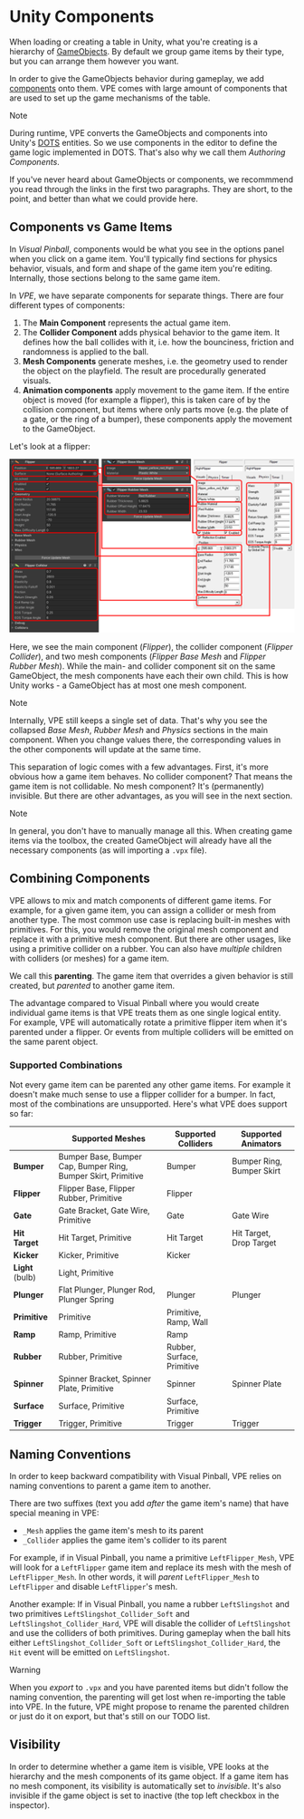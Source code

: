 # Unity Components

When loading or creating a table in Unity, what you're creating is a hierarchy of [GameObjects](https://docs.unity3d.com/Manual/GameObjects.html). By default we group game items by their type, but you can arrange them however you want.

In order to give the GameObjects behavior during gameplay, we add [components](https://docs.unity3d.com/Manual/Components.html) onto them. VPE comes with large amount of components that are used to set up the game mechanisms of the table.

> [!note]
> During runtime, VPE converts the GameObjects and components into Unity's [DOTS](https://unity.com/dots) entities. So we use components in the editor to define the game logic implemented in DOTS. That's also why we call them *Authoring Components*.

If you've never heard about GameObjects or components, we recommmend you read through the links in the first two paragraphs. They are short, to the point, and better than what we could provide here.

## Components vs Game Items

In *Visual Pinball*, components would be what you see in the options panel when you click on a game item. You'll typically find sections for physics behavior, visuals, and form and shape of the game item you're editing. Internally, those sections belong to the same game item.

In *VPE*, we have separate components for separate things. There are four different types of components:

1. The **Main Component** represents the actual game item.
2. The **Collider Component** adds physical behavior to the game item. It defines how the ball collides with it, i.e. how the bounciness, friction and randomness is applied to the ball.
3. **Mesh Components** generate meshes, i.e. the geometry used to render the object on the playfield. The result are procedurally generated visuals.
4. **Animation components** apply movement to the game item. If the entire object is moved (for example a flipper), this is taken care of by the collision component, but items where only parts move (e.g. the plate of a gate, or the ring of a bumper), these components apply the movement to the GameObject.

Let's look at a flipper:

![VPE vs VP](properties-vpe-vs-vp.png)

Here, we see the main component (*Flipper*), the collider component (*Flipper Collider*), and two mesh components (*Flipper Base Mesh* and *Flipper Rubber Mesh*). While the main- and collider component sit on the same GameObject, the mesh components have each their own child. This is how Unity works - a GameObject has at most one mesh component.

> [!note]
> Internally, VPE still keeps a single set of data. That's why you see the collapsed *Base Mesh*, *Rubber Mesh* and *Physics* sections in the main component. When you change values there, the corresponding values in the other components will update at the same time.

This separation of logic comes with a few advantages. First, it's more obvious how a game item behaves. No collider component? That means the game item is not collidable. No mesh component? It's (permanently) invisible. But there are other advantages, as you will see in the next section.

> [!note]
> In general, you don't have to manually manage all this. When creating game items via the toolbox, the created GameObject will already have all the necessary components (as will importing a `.vpx` file).

## Combining Components

VPE allows to mix and match components of different game items. For example, for a given game item, you can assign a collider or mesh from another type. The most common use case is replacing built-in meshes with primitives. For this, you would remove the original mesh component and replace it with a primitive mesh component. But there are other usages, like using a primitive collider on a rubber. You can also have *multiple* children with colliders (or meshes) for a game item. 

We call this **parenting**. The game item that overrides a given behavior is still created, but *parented* to another game item.

The advantage compared to Visual Pinball where you would create individual game items is that VPE treats them as one single logical entity. For example, VPE will automatically rotate a primitive flipper item when it's parented under a flipper. Or events from multiple colliders will be emitted on the same parent object.

### Supported Combinations

Not every game item can be parented any other game items. For example it doesn't make much sense to use a flipper collider for a bumper. In fact, most of the combinations are unsupported. Here's what VPE does support so far:

|                  | Supported Meshes                                              | Supported Colliders        | Supported Animators       |
|------------------|---------------------------------------------------------------|----------------------------|---------------------------|
| **Bumper**       | Bumper Base, Bumper Cap, Bumper Ring, Bumper Skirt, Primitive | Bumper                     | Bumper Ring, Bumper Skirt |
| **Flipper**      | Flipper Base, Flipper Rubber, Primitive                       | Flipper                    |                           |
| **Gate**         | Gate Bracket, Gate Wire, Primitive                            | Gate                       | Gate Wire                 |
| **Hit Target**   | Hit Target, Primitive                                         | Hit Target                 | Hit Target, Drop Target   |
| **Kicker**       | Kicker, Primitive                                             | Kicker                     |                           |
| **Light** (bulb) | Light, Primitive                                              |                            |                           |
| **Plunger**      | Flat Plunger, Plunger Rod, Plunger Spring                     | Plunger                    | Plunger                   |
| **Primitive**    | Primitive                                                     | Primitive, Ramp, Wall      |                           |
| **Ramp**         | Ramp, Primitive                                               | Ramp                       |                           |
| **Rubber**       | Rubber, Primitive                                             | Rubber, Surface, Primitive |                           |
| **Spinner**      | Spinner Bracket, Spinner Plate, Primitive                     | Spinner                    | Spinner Plate             |
| **Surface**      | Surface, Primitive                                            | Surface, Primitive         |                           |
| **Trigger**      | Trigger, Primitive                                            | Trigger                    | Trigger                   |


## Naming Conventions

In order to keep backward compatibility with Visual Pinball, VPE relies on naming conventions to parent a game item to another.

There are two suffixes (text you add *after* the game item's name) that have special meaning in VPE:

- `_Mesh` applies the game item's mesh to its parent
- `_Collider` applies the game item's collider to its parent

For example, if in Visual Pinball, you name a primitive `LeftFlipper_Mesh`, VPE will look for a `LeftFlipper` game item and replace its mesh with the mesh of `LeftFlipper_Mesh`. In other words, it will *parent* `LeftFlipper_Mesh` to `LeftFlipper` and disable `LeftFlipper`'s mesh.

Another example: If in Visual Pinball, you name a rubber `LeftSlingshot` and two primitives `LeftSlingshot_Collider_Soft` and  `LeftSlingshot_Collider_Hard`, VPE will disable the collider of `LeftSlingshot` and use the colliders of both primitives. During gameplay when the ball hits either `LeftSlingshot_Collider_Soft` or `LeftSlingshot_Collider_Hard`, the `Hit` event will be emitted on `LeftSlingshot`.

> [!warning]
> When you *export* to `.vpx` and you have parented items but didn't follow the naming convention, the parenting will get lost when re-importing the table into VPE. In the future, VPE might propose to rename the parented children or just do it on export, but that's still on our TODO list.

## Visibility

In order to determine whether a game item is visible, VPE looks at the hierarchy and the mesh components of its game object. If a game item has no mesh component, its visibility is automatically set to *invisible*. It's also invisible if the game object is set to inactive (the top left checkbox in the inspector).
